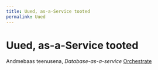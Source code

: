 ```yaml
---
title: Uued, as-a-Service tooted
permalink: Uued
---
```


# Uued, as-a-Service tooted

Andmebaas teenusena, _Database-as-a-service_ [Orchestrate](https://orchestrate.io/)